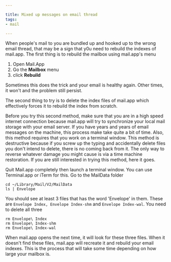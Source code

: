 ```yaml
---

title: Mixed up messages on email thread
tags:
- mail

---
```


When people's mail to you are bundled up and hooked up to the wrong email thread, that may be a sign that y0u need to rebuild the indexes of mail.app. The first thing is to rebuild the mailbox using mail.app's menu

1. Open Mail.App
2. Go the **Mailbox** menu
3. click **Rebuild**

Sometimes this does the trick and your email is healthy again. Other times, it won't and the problem still persist.

The second thing to try is to delete the index files of mail.app which effectively forces it to rebuild the index from scratch.

Before you try this second method, make sure that you are in a high speed internet connection because mail.app will try to synchronize your local mail storage with your email server. If you  have years and years of email messages on the machine, this process make take quite a bit of time. Also, this method requires that you work on a terminal window. This method is destructive because if you screw up the typing and accidentally delete files you don't intend to delete, there is no coming back from it. The only way to reverse whatever damage you might cause is via a time machine restoration. If you are still interested in trying this method, here it goes.

Quit Mail.app completely then launch a terminal window. You can use Terminal.app or iTerm for this. Go to the MailData folder

~~~
cd ~/Library/Mail/V2/MailData
ls | Envelope
~~~

You should see at least 3 files that has the word 'Envelope' in them. These are `Envelope Index, Envelope Index-shm` and `Envelope Index-wal`. You need to delete all three

~~~
rm Envelope\ Index
rm Envelope\ Index-shm
rm Envelope\ Index-wal
~~~

When mail.app opens the next time, it will look for these three files. When it doesn't find these files, mail.app will recreate it and rebuild your email indexes. This is the process that will take some time depending on how large your mailbox is.
